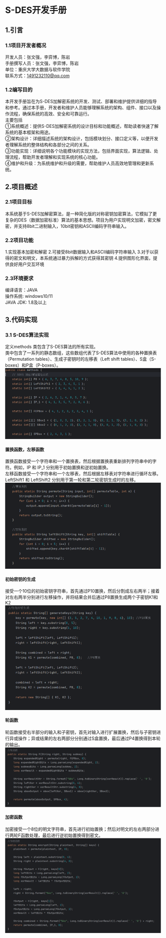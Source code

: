 # S-DES开发手册
## 1.引言
### 1.1项目开发者概况
开发人员：张文强，李弈博，陈岩  
手册撰写人员：张文强，李弈博，陈岩  
单位：重庆大学大数据与软件学院  
联系方式：1491232110@qq.com  
### 1.2编写目的
本开发手册旨在为S-DES加解密系统的开发、测试、部署和维护提供详细的指导和参考。通过本手册，开发者和维护人员能够理解系统的架构、组件、接口以及操作流程，确保系统的高效、安全和可靠运行。  
主要包括  
①系统概述：提供S-DES加解密系统的设计目标和功能概述，帮助读者快速了解系统的基本框架和用途。  
②架构设计：详细描述系统的架构设计，包括模块划分、接口定义等，以便开发者理解系统的整体结构和各部分之间的关系。  
③功能实现：详细说明各个功能模块的实现方法，包括界面实现，算法逻辑、处理流程，帮助开发者理解和实现系统的核心功能。  
④维护和升级：为系统维护和升级的需要，帮助维护人员高效地管理和更新系统。
## 2.项目概述
### 2.1项目目标
本系统基于S-DES加解密算法，是一种简化版的对称密钥加密算法，它模拟了更复杂的DES（数据加密标准）算法的基本思想。项目为用户实现明文加密，密文解密，并支持8bit二进制输入，10bit密钥和ASCⅡ编码字符串输入。
### 2.2项目功能
1.实现基本加密和解密
2.可接受8bit数据输入和ASCII编码字符串输入
3.对于以获得的密文和明文，本系统通过暴力拆解的方式获得其密钥
4.提供图形化界面，提供良好用户交互环境
### 2.3环境要求
编译语言：JAVA  
操作系统: windows10/11  
JAVA JDK: 1.8及以上
## 3.代码实现
### 3.1 S-DES算法实现
定义methods 类包含了S-DES算法的所有实现。  
类中包含了一系列的静态数组，这些数组代表了S-DES算法中使用的各种置换表（Permutation tables）、生成子密钥时的左移表（Left shift tables）、S盒（S-boxes）和P盒（P-boxes）。
![](https://github.com/thronecat/photo/blob/main/S-DES1.png)
#### 置换函数，左移函数
置换函数接受一个字符串和一个置换表，然后根据置换表重新排列字符串中的字符。例如，IP 和 IP_1 分别用于初始置换和逆初始置换。  
左移函数接受一个字符串和一个左移表，然后根据左移表对字符串进行循环左移。LeftShift1 和 LeftShift2 分别用于第一轮和第二轮密钥生成时的左移。  
![](https://github.com/thronecat/photo/blob/main/S-DES2.png)
#### 初始密钥的生成
接受一个10位的初始密钥字符串，首先通过P10置换，然后分割成左右两半；接着对左右两半分别进行左移操作，并将结果合并后通过P8置换生成两个子密钥K1和K2  
![](https://github.com/thronecat/photo/blob/main/S-DES3.png)
#### 轮函数
轮函数接受右半部分的输入和子密钥，首先对输入进行扩展置换，然后与子密钥进行异或操作；异或结果的左右两部分分别通过S盒置换，最后通过P4置换得到本轮的输出。
![](https://github.com/thronecat/photo/blob/main/S-DES4.png)
#### 加密函数
加密接受一个8位的明文字符串，首先进行初始置换；然后对明文的左右两部分进行两轮F函数处理，最后进行逆初始置换得到密文。
![](https://github.com/thronecat/photo/blob/main/S-DES5.png)



